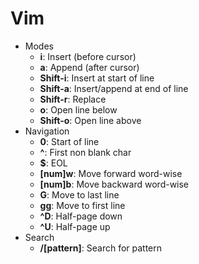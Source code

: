 # Vim

- Modes
	- **i**: Insert (before cursor)
	- **a**: Append (after cursor)
	- **Shift-i**: Insert at start of line
	- **Shift-a**: Insert/append at end of line
	- **Shift-r**: Replace
	- **o**: Open line below
	- **Shift-o**: Open line above
- Navigation
	- **0**: Start of line
	- **^**: First non blank char
	- **$**: EOL
	- **[num]w**: Move forward word-wise
	- **[num]b**: Move backward word-wise
	- **G**: Move to last line
	- **gg**: Move to first line
	- **^D**: Half-page down
	- **^U**: Half-page up
- Search
	- **/[pattern]**: Search for pattern
